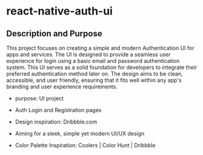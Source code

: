 # react-native-auth-ui

## Description and Purpose

This project focuses on creating a simple and modern Authentication UI for apps and services. The UI is designed to provide a seamless user experience for login using a basic email and password authentication system. This UI serves as a solid foundation for developers to integrate their preferred authentication method later on. The design aims to be clean, accessible, and user friendly, ensuring that it fits well within any app's branding and user experience requirements.

- purpose: UI project
- Auth Login and Registration pages

- Design inspiration: Dribbble.com
- Aiming for a sleek, simple yet modern UI/UX design
- Color Palette Inspiration: Coolers | Color Hunt | Dribbble
